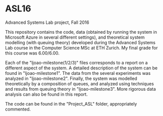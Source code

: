 # ASL16
Advanced Systems Lab project, Fall 2016

This repository contains the code, data (obtained by running the system in Microsoft Azure in several different settings), and theoretical system modelling (with queuing theory) developed during the Advanced Systems Lab course in the Computer Science MSc at ETH Zurich. My final grade for this course was 6.00/6.00.

Each of the "ljoao-milestone(1/2/3)" files corresponds to a report on a different aspect of the system. A detailed description of the system can be found in "ljoao-milestone1". The data from the several experiments was analyzed in "ljoao-milestone2". Finally, the system was modelled theoretically by a composition of queues, and analyzed using techniques and results from queuing theory in "ljoao-milestone3". More rigorous data analysis can also be found in this report.

The code can be found in the "Project_ASL" folder, appropriately commented.
